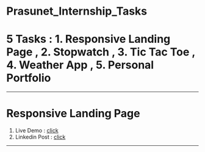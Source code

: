 # Prasunet_Internship_Tasks
# 5 Tasks : 1. Responsive Landing Page , 2. Stopwatch , 3. Tic Tac Toe , 4. Weather App , 5. Personal Portfolio
***
# Responsive Landing Page
1. Live Demo : [click](https://vanshaggarwal881.github.io/Prasunet_WD_01/)
2. Linkedin Post : [click](https://www.linkedin.com/posts/vansh-aggarwal-b972a1286_webdevelopment-webdevelopment-javascript-activity-7208391245847515136-L99k?utm_source=share&utm_medium=member_desktop)
***
